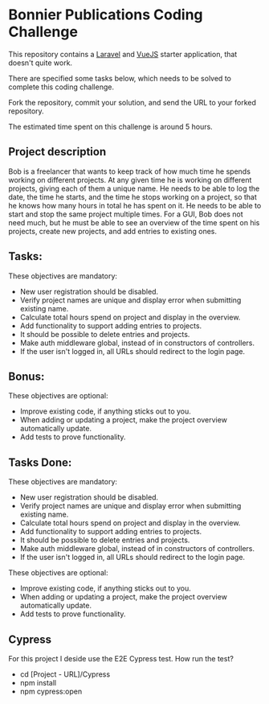 # Bonnier Publications Coding Challenge
This repository contains a [Laravel](https://laravel.com/docs/7.x) and [VueJS](https://vuejs.org/) starter application, that doesn't quite work.

There are specified some tasks below, which needs to be solved to complete this coding challenge.

Fork the repository, commit your solution, and send the URL to your forked repository.

The estimated time spent on this challenge is around 5 hours.

## Project description
Bob is a freelancer that wants to keep track of how much time he spends working on different projects.
At any given time he is working on different projects, giving each of them a unique name.
He needs to be able to log the date, the time he starts, and the time he stops working on a project, so that he knows how many hours in total he has spent on it.
He needs to be able to start and stop the same project multiple times.
For a GUI, Bob does not need much, but he must be able to see an overview of the time spent on his projects, create new projects, and add entries to existing ones.

## Tasks:
These objectives are mandatory:
* New user registration should be disabled.
* Verify project names are unique and display error when submitting existing name.
* Calculate total hours spend on project and display in the overview.
* Add functionality to support adding entries to projects.
* It should be possible to delete entries and projects.
* Make auth middleware global, instead of in constructors of controllers.
* If the user isn't logged in, all URLs should redirect to the login page.
## Bonus:
These objectives are optional:
* Improve existing code, if anything sticks out to you.
* When adding or updating a project, make the project overview automatically update.
* Add tests to prove functionality.


## Tasks Done:
These objectives are mandatory:
* New user registration should be disabled.
* Verify project names are unique and display error when submitting existing name.
* Calculate total hours spend on project and display in the overview.
* Add functionality to support adding entries to projects.
* It should be possible to delete entries and projects.
* Make auth middleware global, instead of in constructors of controllers.
* If the user isn't logged in, all URLs should redirect to the login page.

These objectives are optional:
* Improve existing code, if anything sticks out to you.
* When adding or updating a project, make the project overview automatically update.
* Add tests to prove functionality.

## Cypress
For this project I deside use the E2E Cypress test. How run the test?
* cd [Project - URL]/Cypress
* npm install
* npm cypress:open 


